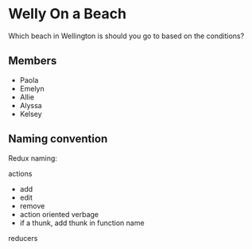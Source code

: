 # Welly On a Beach

Which beach in Wellington is should you go to based on the conditions?

## Members
* Paola
* Emelyn
* Allie
* Alyssa
* Kelsey

## Naming convention

Redux naming:

actions
* add
* edit
* remove 
* action oriented verbage
* if a thunk, add thunk in function name

reducers


